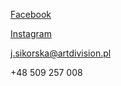 [F﻿acebook](https://www.facebook.com/artdivisionadvisory/)

[I﻿nstagram](https://www.instagram.com/artdivision_advisory/)

j.sikorska@artdivision.pl

+48 509 257 008